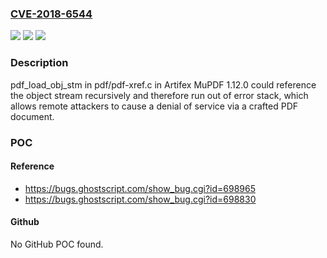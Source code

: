 ### [CVE-2018-6544](https://cve.mitre.org/cgi-bin/cvename.cgi?name=CVE-2018-6544)
![](https://img.shields.io/static/v1?label=Product&message=n%2Fa&color=blue)
![](https://img.shields.io/static/v1?label=Version&message=n%2Fa&color=blue)
![](https://img.shields.io/static/v1?label=Vulnerability&message=n%2Fa&color=brighgreen)

### Description

pdf_load_obj_stm in pdf/pdf-xref.c in Artifex MuPDF 1.12.0 could reference the object stream recursively and therefore run out of error stack, which allows remote attackers to cause a denial of service via a crafted PDF document.

### POC

#### Reference
- https://bugs.ghostscript.com/show_bug.cgi?id=698965
- https://bugs.ghostscript.com/show_bug.cgi?id=698830

#### Github
No GitHub POC found.

